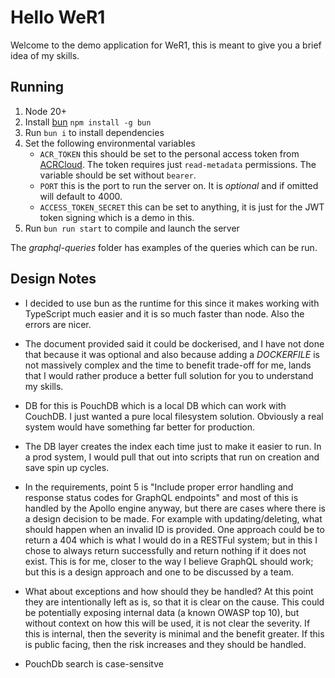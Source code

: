 # Hello WeR1

Welcome to the demo application for WeR1, this is meant to give you a brief idea of my skills.

## Running

1. Node 20+
2. Install [bun](https://bun.sh/) `npm install -g bun`
3. Run `bun i` to install dependencies
3. Set the following environmental variables
   - `ACR_TOKEN` this should be set to the personal access token from [ACRCloud](https://console.acrcloud.com/account?region=eu-west-1#/developer). The token requires just `read-metadata` permissions. The variable should be set without `bearer`.
   - `PORT` this is the port to run the server on. It is _optional_ and if omitted will default to 4000.
   - `ACCESS_TOKEN_SECRET` this can be set to anything, it is just for the JWT token signing which is a demo in this.
4. Run `bun run start` to compile and launch the server

The _graphql-queries_ folder has examples of the queries which can be run.

## Design Notes

- I decided to use bun as the runtime for this since it makes working with TypeScript much easier and it is so much faster than node. Also the errors are nicer.

- The document provided said it could be dockerised, and I have not done that because it was optional and also because adding a _DOCKERFILE_ is not massively complex and the time to benefit trade-off for me, lands that I would rather produce a better full solution for you to understand my skills.

- DB for this is PouchDB which is a local DB which can work with CouchDB. I just wanted a pure local filesystem solution. Obviously a real system would have something far better for production.

- The DB layer creates the index each time just to make it easier to run. In a prod system, I would pull that out into scripts that run on creation and save spin up cycles.

- In the requirements, point 5 is "Include proper error handling and response status codes for GraphQL endpoints" and most of this is handled by the Apollo engine anyway, but there are cases where there is a design decision to be made. For example with updating/deleting, what should happen when an invalid ID is provided. One approach could be to return a 404 which is what I would do in a RESTFul system; but in this I chose to always return successfully and return nothing if it does not exist. This is for me, closer to the way I believe GraphQL should work; but this is a design approach and one to be discussed by a team.

- What about exceptions and how should they be handled? At this point they are intentionally left as is, so that it is clear on the cause. This could be potentially exposing internal data (a known OWASP top 10), but without context on how this will be used, it is not clear the severity. If this is internal, then the severity is minimal and the benefit greater. If this is public facing, then the risk increases and they should be handled.

- PouchDb search is case-sensitve
